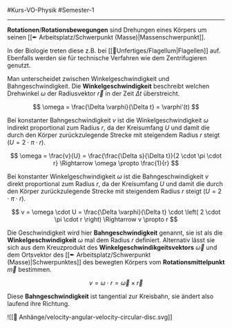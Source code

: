 #Kurs-VO-Physik #Semester-1

---

**Rotationen**/**Rotationsbewegungen** sind Drehungen eines Körpers um seinen [[✒ Arbeitsplatz/Schwerpunkt (Masse)|Massenschwerpunkt]].

In der Biologie treten diese z.B. bei [[📂Unfertiges/Flagellum|Flagellen]] auf. Ebenfalls werden sie für technische Verfahren wie dem Zentrifugieren genutzt.

Man unterscheidet zwischen Winkelgeschwindigkeit und Bahngeschwindigkeit. Die **Winkelgeschwindigkeit** beschreibt welchen Drehwinkel $\omega$ der Radiusvektor $\vec{r}$ in der Zeit $\Delta t$ überstreicht.

$$
\omega = \frac{\Delta \varphi}{\Delta t} = \varphi'(t)
$$

Bei konstanter Bahngeschwindigkeit $v$ ist die Winkelgeschwindigkeit $\omega$ indirekt proportional zum Radius $r$, da der Kreisumfang $U$ und damit die durch den Körper zurückzulegende Strecke mit steigendem Radius $r$ steigt ($U = 2 \cdot \pi \cdot r$).

$$
\omega = \frac{v}{U} = \frac{\frac{\Delta s}{\Delta t}}{2 \cdot \pi \cdot r} \Rightarrow
\omega \propto \frac{1}{r}
$$

Bei konstanter Winkelgeschwindigkeit $\omega$ ist die Bahngeschwindigkeit $v$ direkt proportional zum Radius $r$, da der Kreisumfang $U$ und damit die durch den Körper zurückzulegende Strecke mit steigendem Radius $r$ steigt ($U = 2 \cdot \pi \cdot r$).

$$
v = \omega \cdot U = \frac{\Delta \varphi}{\Delta t} \cdot \left( 2 \cdot \pi \cdot r \right) \Rightarrow
v \propto r
$$

Die Geschwindigkeit wird hier **Bahngeschwindigkeit** genannt, sie ist als die **Winkelgeschwindigkeit** $\omega$ mal dem Radius $r$ definiert. Alternativ lässt sie sich aus dem Kreuzprodukt des **Winkelgeschwindikgeitsvektors** $\vec{\omega}$ und dem Ortsvektor des [[✒ Arbeitsplatz/Schwerpunkt (Masse)|Schwerpunktes]] des bewegten Körpers vom **Rotationsmittelpunkt** $\vec{m}$ bestimmen.

$$
v = \omega \cdot r = \vec{\omega} \times \vec{r}
$$

Diese **Bahngeschwindigkeit** ist tangential zur Kreisbahn, sie ändert also laufend ihre Richtung.


![[📎 Anhänge/velocity-angular-velocity-circular-disc.svg]]